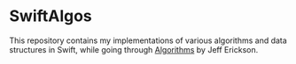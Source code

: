 # SwiftAlgos

This repository contains my implementations of various algorithms and data structures in Swift, while going through
[Algorithms](http://jeffe.cs.illinois.edu/teaching/algorithms/book/Algorithms-JeffE.pdf) by Jeff Erickson.
